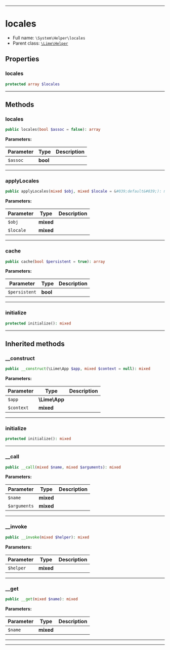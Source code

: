 ***

# locales





* Full name: `\System\Helper\locales`
* Parent class: [`\Lime\Helper`](../../Lime/Helper.md)



## Properties


### locales



```php
protected array $locales
```






***

## Methods


### locales



```php
public locales(bool $assoc = false): array
```








**Parameters:**

| Parameter | Type | Description |
|-----------|------|-------------|
| `$assoc` | **bool** |  |




***

### applyLocales



```php
public applyLocales(mixed $obj, mixed $locale = &#039;default&#039;): mixed
```








**Parameters:**

| Parameter | Type | Description |
|-----------|------|-------------|
| `$obj` | **mixed** |  |
| `$locale` | **mixed** |  |




***

### cache



```php
public cache(bool $persistent = true): array
```








**Parameters:**

| Parameter | Type | Description |
|-----------|------|-------------|
| `$persistent` | **bool** |  |




***

### initialize



```php
protected initialize(): mixed
```











***


## Inherited methods


### __construct



```php
public __construct(\Lime\App $app, mixed $context = null): mixed
```








**Parameters:**

| Parameter | Type | Description |
|-----------|------|-------------|
| `$app` | **\Lime\App** |  |
| `$context` | **mixed** |  |




***

### initialize



```php
protected initialize(): mixed
```











***

### __call



```php
public __call(mixed $name, mixed $arguments): mixed
```








**Parameters:**

| Parameter | Type | Description |
|-----------|------|-------------|
| `$name` | **mixed** |  |
| `$arguments` | **mixed** |  |




***

### __invoke



```php
public __invoke(mixed $helper): mixed
```








**Parameters:**

| Parameter | Type | Description |
|-----------|------|-------------|
| `$helper` | **mixed** |  |




***

### __get



```php
public __get(mixed $name): mixed
```








**Parameters:**

| Parameter | Type | Description |
|-----------|------|-------------|
| `$name` | **mixed** |  |




***


***


